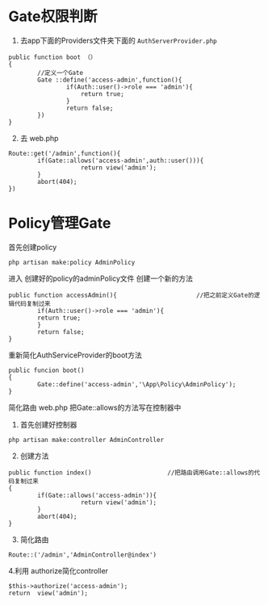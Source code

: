 # Gate权限判断

1. 去app下面的Providers文件夹下面的 `AuthServerProvider.php`

```
public function boot （）
{
		//定义一个Gate  
		Gate ::define('access-admin',function(){
				if(Auth::user()->role === 'admin'){
					return true;
				}
				return false;
		})
}
```

2. 去 web.php 

```
Route::get('/admin',function(){
		if(Gate::allows('access-admin',auth::user())){
					return view('admin');
		}
		abort(404);
})
```



# Policy管理Gate

首先创建policy

```
php artisan make:policy AdminPolicy
```

进入 创建好的policy的adminPolicy文件 创建一个新的方法

```
public function accessAdmin(){   					//把之前定义Gate的逻辑代码复制过来
        if(Auth::user()->role === 'admin'){
        return true;
        }
        return false;
}
```

重新简化AuthServiceProvider的boot方法

```
public funcion boot()
{
		Gate::define('access-admin','\App\Policy\AdminPolicy');
}

```

简化路由 web.php 把Gate::allows的方法写在控制器中

1. 首先创建好控制器

```
php artisan make:controller AdminController
```

2. 创建方法

```
public function index()						//把路由调用Gate::allows的代码复制过来
{		
		if(Gate::allows('access-admin')){
					return view('admin');
		}
		abort(404);
}
```

3. 简化路由

```
Route::('/admin','AdminController@index')
```

4.利用 authorize简化controller

```
$this->authorize('access-admin');
return  view('admin');
```

